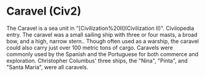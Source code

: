 # Caravel (Civ2)

The Caravel is a sea unit in "[Civilization%20II](Civilization II)".
Civilopedia entry.
The caravel was a small sailing ship with three or four masts, a broad bow, and a high, narrow stern.. Though often used as a warship, the caravel could also carry just over 100 metric tons of cargo. Caravels were commonly used by the Spanish and the Portuguese for both commerce and exploration. Christopher Columbus' three ships, the "Nina", "Pinta", and "Santa Maria", were all caravels.
